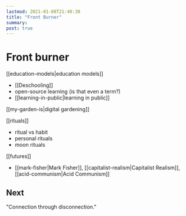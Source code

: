 ```yaml
---
lastmod: 2021-01-08T21:40:30
title: "Front Burner"
summary:
post: true
---
```


# Front burner

[[education-models|education models]]
  - [[Deschooling]]
  - open-source learning (is that even a term?)
  - [[learning-in-public|learning in public]]

[[my-garden-is|digital gardening]]

[[rituals]]
  - ritual vs habit
  - personal rituals
  - moon rituals

[[futures]]
- [[mark-fisher|Mark Fisher]], [[capitalist-realism|Capitalist Realism]], [[acid-communism|Acid Communism]]


## Next


 "Connection through disconnection."

